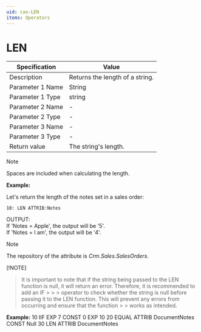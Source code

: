 ```yaml
---
uid: cao-LEN
items: Operators
---
```


# LEN 

| Specification         | Value                                                        |
| --------------------- | ------------------------------------------------------------ |
| Description           | Returns the length of a string.                              |
| Parameter 1 Name      | String                                                       |
| Parameter 1 Type      | string                                                       |
| Parameter 2 Name      | -                                                            |
| Parameter 2 Type      | -                                                            |
| Parameter 3 Name      | -                                                            |
| Parameter 3 Type      | -                                                            |
| Return value          | The string's length.                                         |

> [!NOTE] 
> 
> Spaces are included when calculating the length.


**Example:**

Let's return the length of the notes set in a sales order:
```
10: LEN ATTRIB:Notes
```
OUTPUT: 
<br/> If 'Notes = Apple', the output will be '5'.
<br/> If 'Notes = I am', the output will be '4'. 

> [!NOTE] 
> 
> The repository of the attribute is *Crm.Sales.SalesOrders*.

[!NOTE]
> It is important to note that if the string being passed to the LEN function is null, it will return an error. Therefore, it is recommended to add an IF > > > operator to check whether the string is null before passing it to the LEN function. This will prevent any errors from occurring and ensure that the function > > 
works as intended.

**Example:**
10	IIF	EXP	7	CONST	0	EXP	10
20	EQUAL	ATTRIB	DocumentNotes	CONST	Null
30	LEN	ATTRIB	DocumentNotes
